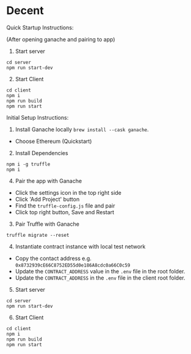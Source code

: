# Decent
Quick Startup Instructions:

(After opening ganache and pairing to app)

1. Start server
  ```
  cd server
  npm run start-dev
  ```

 2. Start Client
  ```
  cd client
  npm i 
  npm run build
  npm run start
  ```

Initial Setup Instructions:

 1. Install Ganache locally  `brew install --cask ganache`.
 - Choose Ethereum (Quickstart)
 2. Install Dependencies
  ```
  npm i -g truffle
  npm i
  ```
 4. Pair the app with Ganache 

  - Click the settings icon in the top right side
  - Click 'Add Project' button
  - Find the `truffle-config.js` file and pair 
  - Click top right button, Save and Restart

 3. Pair Truffle with Ganache
  ```
  truffle migrate --reset
  ```

 4. Instantiate contract instance with local test network

  - Copy the contact address e.g. `0x8732939cE66C8752ED55d0e186A8cdc0a66C0c59`
  - Update the `CONTRACT_ADDRESS` value in the `.env` file in the root folder.
  - Update the `CONTRACT_ADDRESS` in the `.env` file in the client root folder.

 5. Start server
  ```
  cd server
  npm run start-dev
  ```

 6. Start Client
  ```
  cd client
  npm i 
  npm run build
  npm run start
  ```
        
